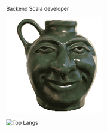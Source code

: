 Backend Scala developer

![alt text](https://github.com/DenisNovac/DenisNovac/blob/main/smug-smug-jug.gif?raw=true)

![Top Langs](https://github-readme-stats.vercel.app/api/top-langs/?username=denisnovac&layout=compact&theme=darcula)
